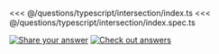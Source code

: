 <<< @/questions/typescript/intersection/index.ts
<<< @/questions/typescript/intersection/index.spec.ts

[![Share your answer](https://img.shields.io/badge/Share_your_answer-blue?style=flat)](https://github.com/tyankatsu0105/utility-challenges/issues/new?labels=answer,typescript/intersection&template=answer.md&title=[answer+-+typescript/intersection])
[![Check out answers](https://img.shields.io/badge/Check_out_answers-green?style=flat)](https://github.com/tyankatsu0105/utility-challenges/issues?q=is%3Aopen,closed+label%3Atypescript/intersection+label%3Aanswer+)
